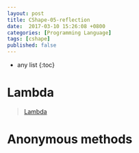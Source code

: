 ```yaml
---
layout: post
title: CShape-05-reflection
date:  2017-03-10 15:26:08 +0800
categories: [Programming Language]
tags: [cshape]
published: false
---
```


* any list
{:toc}

# Lambda

> [Lambda](https://msdn.microsoft.com/zh-cn/library/bb397687.aspx)


# Anonymous methods


